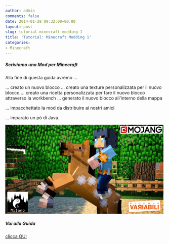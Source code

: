 ```yaml
---
author: admin
comments: false
date: 2014-01-28 09:32:00+00:00
layout: post
slug: tutorial-minecraft-modding-1
title: 'Tutorial: Minecraft Modding 1'
categories:
- Minecraft
---
```


##### Scriviamo una Mod per Minecraft


Alla fine di questa guida avremo ...

… creato un nuovo blocco
… creato una texture personalizzata per il nuovo blocco
… creato una ricetta personalizzata per fare il nuovo blocco attraverso la workbench
… generato il nuovo blocco all’interno della mappa

… impacchettato la mod da distribuire ai nostri amici

… imparato un pò di Java.

[![tutorial_minecraft_01](/assets/uploads/2014/01/tutorial_minecraft_01-e1390565656609.jpg)](/assets/uploads/2014/01/tutorial_minecraft_01-e1390565656609.jpg)


##### Vai alla Guida
<a href="https://docs.google.com/document/d/1ZlnqE98ckeoGnvdpM1En2JW9QrVc98oFCvGADeIEn98/edit?usp=sharing" target="new">clicca QUI</a>
